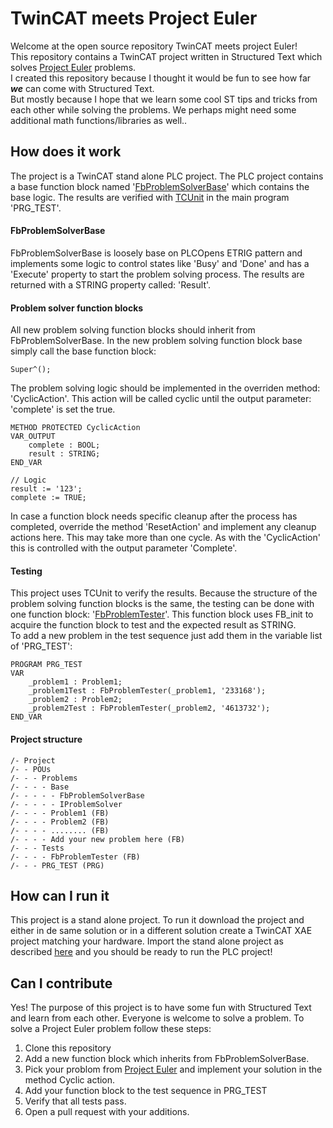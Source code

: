 # TwinCAT meets Project Euler
Welcome at the open source repository TwinCAT meets project Euler!  
This repository contains a TwinCAT project written in Structured Text which solves [Project Euler](https://projecteuler.net/) problems.  
I created this repository because I thought it would be fun to see how far _**we**_ can come with Structured Text.  
But mostly because I hope that we learn some cool ST tips and tricks from each other while solving the problems. We perhaps might need some additional math functions/libraries as well..

## How does it work
The project is a TwinCAT stand alone PLC project. The PLC project contains a base function block named '[FbProblemSolverBase](ProjectEuler/POUs/Problems/Base/FbProblemSolverBase.TcPOU)' which contains the base logic. The results are verified with [TCUnit](https://tcunit.org) in the main program 'PRG_TEST'.

#### FbProblemSolverBase
FbProblemSolverBase is loosely base on PLCOpens ETRIG pattern and implements some logic to control states like 'Busy' and 'Done' and has a 'Execute' property to start the problem solving process. The results are returned with a STRING property called: 'Result'.

#### Problem solver function blocks
All new problem solving function blocks should inherit from FbProblemSolverBase. In the new problem solving function block base simply call the base function block:
```
Super^();
```

The problem solving logic should be implemented in the overriden method: 'CyclicAction'. This action will be called cyclic until the output parameter: 'complete' is set the true.
```
METHOD PROTECTED CyclicAction
VAR_OUTPUT
    complete : BOOL;
    result : STRING;
END_VAR
```
```
// Logic
result := '123';
complete := TRUE;
```
In case a function block needs specific cleanup after the process has completed, override the method 'ResetAction' and implement any cleanup actions here. This may take more than one cycle. As with the 'CyclicAction' this is controlled with the output parameter 'Complete'.

#### Testing
This project uses TCUnit to verify the results. Because the structure of the problem solving function blocks is the same, the testing can be done with one function block: '[FbProblemTester](ProjectEuler/POUs/Tests/FbProblemTester.TcPOU)'. This function block uses FB_init to acquire the function block to test and the expected result as STRING.  
To add a new problem in the test sequence just add them in the variable list of 'PRG_TEST':
```
PROGRAM PRG_TEST
VAR
    _problem1 : Problem1;
    _problem1Test : FbProblemTester(_problem1, '233168');
    _problem2 : Problem2;
    _problem2Test : FbProblemTester(_problem2, '4613732');
END_VAR
```

#### Project structure
```
/- Project
/- - POUs
/- - - Problems
/- - - - Base
/- - - - - FbProblemSolverBase
/- - - - - IProblemSolver
/- - - - Problem1 (FB)
/- - - - Problem2 (FB)
/- - - - ........ (FB)
/- - - - Add your new problem here (FB)
/- - - Tests
/- - - - FbProblemTester (FB)
/- - - PRG_TEST (PRG)  
```
## How can I run it
This project is a stand alone project. To run it download the project and either in de same solution or in a different solution create a TwinCAT XAE project matching your hardware. Import the stand alone project as described [here](https://infosys.beckhoff.com/english.php?content=../content/1033/tc3_plc_intro/4278074763.html&id=) and you should be ready to run the PLC project!

## Can I contribute
Yes! The purpose of this project is to have some fun with Structured Text and learn from each other. Everyone is welcome to solve a problem.
To solve a Project Euler problem follow these steps:
 1. Clone this repository
 2. Add a new function block which inherits from FbProblemSolverBase.
 3. Pick your problom from [Project Euler](https://projecteuler.net/) and implement your solution in the method Cyclic action.
 4. Add your function block to the test sequence in PRG_TEST
 5. Verify that all tests pass.
 6. Open a pull request with your additions.
